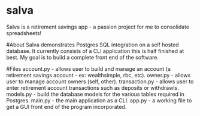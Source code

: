 # salva
Salva is a retirement savings app - a passion project for me to consolidate spreadsheets!

#About
Salva demonstrates Postgres SQL integration on a self hosted database.  It currently consists of a CLI application this is half finished at best.  My goal is to build a complete front end of the software.

#Files
account.py - allows user to build and manage an account (a retirement savings account - ex: wealthsimple, rbc, etc).
owner.py - allows user to manage account owners (self, other).
transaction.py - allows user to enter retirement account transactions such as deposits or withdrawls.
models.py - build the database models for the various tables required in Postgres.
main.py - the main application as a CLI.
app.py - a working file to get a GUI front end of the program incorporated.
